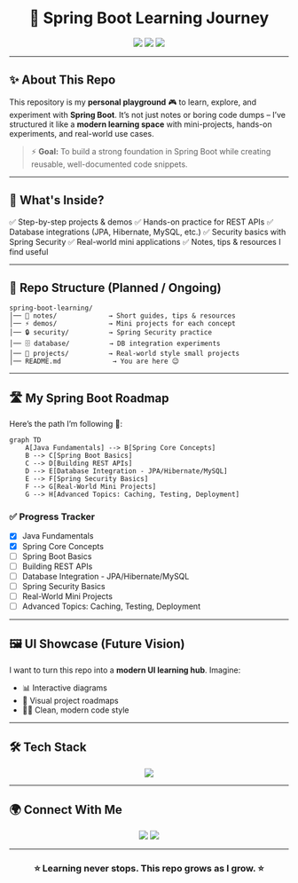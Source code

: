 <!-- Modern & Attractive GitHub README for Spring Boot Learning Repo -->

<h1 align="center">🌱 Spring Boot Learning Journey</h1>

<p align="center">
  <img src="https://img.shields.io/badge/SpringBoot-Learning-green?style=for-the-badge&logo=springboot&logoColor=white" />
  <img src="https://img.shields.io/github/repo-size/Harivignesh-33/spring-boot-learning?style=for-the-badge&color=blue" />
  <img src="https://img.shields.io/badge/Personal-Use-purple?style=for-the-badge&logo=github" />
</p>

---

## ✨ About This Repo

This repository is my **personal playground** 🎮 to learn, explore, and experiment with **Spring Boot**.
It’s not just notes or boring code dumps – I’ve structured it like a **modern learning space** with mini-projects, hands-on experiments, and real-world use cases.

> ⚡ **Goal:** To build a strong foundation in Spring Boot while creating reusable, well-documented code snippets.

---

## 🎯 What's Inside?

✅ Step-by-step projects & demos
✅ Hands-on practice for REST APIs
✅ Database integrations (JPA, Hibernate, MySQL, etc.)
✅ Security basics with Spring Security
✅ Real-world mini applications
✅ Notes, tips & resources I find useful

---

## 📂 Repo Structure (Planned / Ongoing)

```
spring-boot-learning/
│── 📘 notes/             → Short guides, tips & resources  
│── ⚡ demos/             → Mini projects for each concept  
│── 🔒 security/          → Spring Security practice  
│── 🗄️ database/          → DB integration experiments  
│── 🚀 projects/          → Real-world style small projects  
│── README.md             → You are here 😉
```

---

## 🛣️ My Spring Boot Roadmap

Here’s the path I’m following 🚀:

```mermaid
graph TD
    A[Java Fundamentals] --> B[Spring Core Concepts]
    B --> C[Spring Boot Basics]
    C --> D[Building REST APIs]
    D --> E[Database Integration - JPA/Hibernate/MySQL]
    E --> F[Spring Security Basics]
    F --> G[Real-World Mini Projects]
    G --> H[Advanced Topics: Caching, Testing, Deployment]
```

### ✅ Progress Tracker

* [x] Java Fundamentals
* [x] Spring Core Concepts
* [ ] Spring Boot Basics
* [ ] Building REST APIs
* [ ] Database Integration - JPA/Hibernate/MySQL
* [ ] Spring Security Basics
* [ ] Real-World Mini Projects
* [ ] Advanced Topics: Caching, Testing, Deployment

---

## 🖼️ UI Showcase (Future Vision)

I want to turn this repo into a **modern UI learning hub**.
Imagine:

* 📊 Interactive diagrams
* 🎨 Visual project roadmaps
* 🧑‍💻 Clean, modern code style

---

## 🛠️ Tech Stack

<p align="center">
  <img src="https://skillicons.dev/icons?i=java,spring,idea,mysql,git,github" />
</p>

---

## 🌍 Connect With Me

<p align="center">
  <a href="https://github.com/Harivignesh-33"><img src="https://img.shields.io/badge/GitHub-Profile-black?style=for-the-badge&logo=github" /></a>
  <a href="https://www.linkedin.com/in/-hari-k"><img src="https://img.shields.io/badge/LinkedIn-Connect-blue?style=for-the-badge&logo=linkedin" /></a>
</p>

---

<h3 align="center">⭐ Learning never stops. This repo grows as I grow. ⭐</h3>
